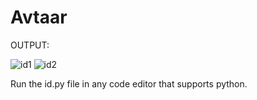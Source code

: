 # Avtaar
OUTPUT:

![id1](https://user-images.githubusercontent.com/58099638/149341431-ab7ef29b-a9fb-4611-ad14-9f6483c2ac53.JPG)
![id2](https://user-images.githubusercontent.com/58099638/149341443-327030e9-6d2f-4263-97cb-a5202d660b75.JPG)

Run the id.py file in any code editor that supports python.
